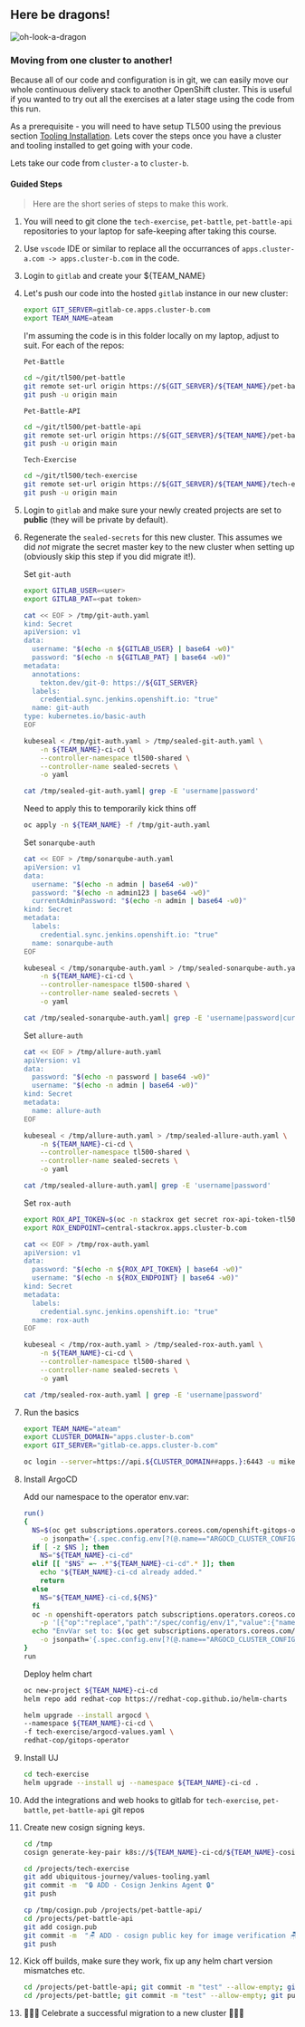 ## Here be dragons!

![oh-look-a-dragon](../images/oh-look-dragons.png)

### Moving from one cluster to another!

Because all of our code and configuration is in git, we can easily move our whole continuous delivery stack to another OpenShift cluster. This is useful if you wanted to try out all the exercises at a later stage using the code from this run.

As a prerequisite - you will need to have setup TL500 using the previous section [Tooling Installation](1-tooling-installation). Lets cover the steps once you have a cluster and tooling installed to get going with your code.

Lets take our code from `cluster-a` to `cluster-b`.

#### Guided Steps

> Here are the short series of steps to make this work.

1. You will need to git clone the `tech-exercise`, `pet-battle`, `pet-battle-api` repositories to your laptop for safe-keeping after taking this course.

2. Use `vscode` IDE or similar to replace all the occurrances of `apps.cluster-a.com -> apps.cluster-b.com` in the code.

3. Login to `gitlab` and create your ${TEAM_NAME}

4. Let's push our code into the hosted `gitlab` instance in our new cluster:

    ```bash
    export GIT_SERVER=gitlab-ce.apps.cluster-b.com
    export TEAM_NAME=ateam
    ```

    I'm assuming the code is in this folder locally on my laptop, adjust to suit. For each of the repos:

    `Pet-Battle`

    ```bash
    cd ~/git/tl500/pet-battle
    git remote set-url origin https://${GIT_SERVER}/${TEAM_NAME}/pet-battle.git
    git push -u origin main
    ```

    `Pet-Battle-API`

    ```bash
    cd ~/git/tl500/pet-battle-api
    git remote set-url origin https://${GIT_SERVER}/${TEAM_NAME}/pet-battle-api.git
    git push -u origin main
    ```

    `Tech-Exercise`

    ```bash
    cd ~/git/tl500/tech-exercise
    git remote set-url origin https://${GIT_SERVER}/${TEAM_NAME}/tech-exercise.git
    git push -u origin main
    ```

5. Login to `gitlab` and make sure your newly created projects are set to **public** (they will be private by default).

6. Regenerate the `sealed-secrets` for this new cluster. This assumes we did _not_ migrate the secret master key to the new cluster when setting up (obviously skip this step if you did migrate it!).

    Set `git-auth`

    ```bash
    export GITLAB_USER=<user>
    export GITLAB_PAT=<pat token>

    cat << EOF > /tmp/git-auth.yaml
    kind: Secret
    apiVersion: v1
    data:
      username: "$(echo -n ${GITLAB_USER} | base64 -w0)"
      password: "$(echo -n ${GITLAB_PAT} | base64 -w0)"
    metadata:
      annotations:
        tekton.dev/git-0: https://${GIT_SERVER}
      labels:
        credential.sync.jenkins.openshift.io: "true"
      name: git-auth
    type: kubernetes.io/basic-auth
    EOF

    kubeseal < /tmp/git-auth.yaml > /tmp/sealed-git-auth.yaml \
        -n ${TEAM_NAME}-ci-cd \
        --controller-namespace tl500-shared \
        --controller-name sealed-secrets \
        -o yaml

    cat /tmp/sealed-git-auth.yaml| grep -E 'username|password'
    ```

    Need to apply this to temporarily kick thins off

    ```bash
    oc apply -n ${TEAM_NAME} -f /tmp/git-auth.yaml
    ```

    Set `sonarqube-auth`

    ```bash
    cat << EOF > /tmp/sonarqube-auth.yaml
    apiVersion: v1
    data:
      username: "$(echo -n admin | base64 -w0)"
      password: "$(echo -n admin123 | base64 -w0)"
      currentAdminPassword: "$(echo -n admin | base64 -w0)"
    kind: Secret
    metadata:
      labels:
        credential.sync.jenkins.openshift.io: "true"
      name: sonarqube-auth
    EOF

    kubeseal < /tmp/sonarqube-auth.yaml > /tmp/sealed-sonarqube-auth.yaml \
        -n ${TEAM_NAME}-ci-cd \
        --controller-namespace tl500-shared \
        --controller-name sealed-secrets \
        -o yaml

    cat /tmp/sealed-sonarqube-auth.yaml| grep -E 'username|password|currentAdminPassword'
    ```

    Set `allure-auth`

    ```bash
    cat << EOF > /tmp/allure-auth.yaml
    apiVersion: v1
    data:
      password: "$(echo -n password | base64 -w0)"
      username: "$(echo -n admin | base64 -w0)"
    kind: Secret
    metadata:
      name: allure-auth
    EOF

    kubeseal < /tmp/allure-auth.yaml > /tmp/sealed-allure-auth.yaml \
        -n ${TEAM_NAME}-ci-cd \
        --controller-namespace tl500-shared \
        --controller-name sealed-secrets \
        -o yaml

    cat /tmp/sealed-allure-auth.yaml| grep -E 'username|password'
    ```

    Set `rox-auth`

    ```bash
    export ROX_API_TOKEN=$(oc -n stackrox get secret rox-api-token-tl500 -o go-template='{{index .data "token" | base64decode}}')
    export ROX_ENDPOINT=central-stackrox.apps.cluster-b.com

    cat << EOF > /tmp/rox-auth.yaml
    apiVersion: v1
    data:
      password: "$(echo -n ${ROX_API_TOKEN} | base64 -w0)"
      username: "$(echo -n ${ROX_ENDPOINT} | base64 -w0)"
    kind: Secret
    metadata:
      labels:
        credential.sync.jenkins.openshift.io: "true"
      name: rox-auth
    EOF

    kubeseal < /tmp/rox-auth.yaml > /tmp/sealed-rox-auth.yaml \
        -n ${TEAM_NAME}-ci-cd \
        --controller-namespace tl500-shared \
        --controller-name sealed-secrets \
        -o yaml

    cat /tmp/sealed-rox-auth.yaml | grep -E 'username|password'
    ```

7. Run the basics

    ```bash
    export TEAM_NAME="ateam"
    export CLUSTER_DOMAIN="apps.cluster-b.com"
    export GIT_SERVER="gitlab-ce.apps.cluster-b.com"

    oc login --server=https://api.${CLUSTER_DOMAIN##apps.}:6443 -u mike
    ```

8. Install ArgoCD

    Add our namespace to the operator env.var:

    ```bash
    run()
    {
      NS=$(oc get subscriptions.operators.coreos.com/openshift-gitops-operator -n openshift-operators \
        -o jsonpath='{.spec.config.env[?(@.name=="ARGOCD_CLUSTER_CONFIG_NAMESPACES")].value}')
      if [ -z $NS ]; then
        NS="${TEAM_NAME}-ci-cd"
      elif [[ "$NS" =~ .*"${TEAM_NAME}-ci-cd".* ]]; then
        echo "${TEAM_NAME}-ci-cd already added."
        return
      else
        NS="${TEAM_NAME}-ci-cd,${NS}"
      fi
      oc -n openshift-operators patch subscriptions.operators.coreos.com/openshift-gitops-operator --type=json \
        -p '[{"op":"replace","path":"/spec/config/env/1","value":{"name": "ARGOCD_CLUSTER_CONFIG_NAMESPACES", "value":"'${NS}'"}}]'
      echo "EnvVar set to: $(oc get subscriptions.operators.coreos.com/openshift-gitops-operator -n openshift-operators \
        -o jsonpath='{.spec.config.env[?(@.name=="ARGOCD_CLUSTER_CONFIG_NAMESPACES")].value}')"
    }
    run
    ```

    Deploy helm chart

    ```bash
    oc new-project ${TEAM_NAME}-ci-cd
    helm repo add redhat-cop https://redhat-cop.github.io/helm-charts

    helm upgrade --install argocd \
    --namespace ${TEAM_NAME}-ci-cd \
    -f tech-exercise/argocd-values.yaml \
    redhat-cop/gitops-operator
    ```

9. Install UJ

    ```bash
    cd tech-exercise
    helm upgrade --install uj --namespace ${TEAM_NAME}-ci-cd .
    ```

10. Add the integrations and web hooks to gitlab for `tech-exercise`, `pet-battle`, `pet-battle-api` git repos

11. Create new cosign signing keys.

    ```bash
    cd /tmp
    cosign generate-key-pair k8s://${TEAM_NAME}-ci-cd/${TEAM_NAME}-cosign

    cd /projects/tech-exercise
    git add ubiquitous-journey/values-tooling.yaml
    git commit -m  "🔒 ADD - Cosign Jenkins Agent 🔒"
    git push

    cp /tmp/cosign.pub /projects/pet-battle-api/
    cd /projects/pet-battle-api
    git add cosign.pub
    git commit -m  "🪑 ADD - cosign public key for image verification 🪑"
    git push
    ```

12. Kick off builds, make sure they work, fix up any helm chart version mismatches etc.

    ```bash
    cd /projects/pet-battle-api; git commit -m "test" --allow-empty; git push
    cd /projects/pet-battle; git commit -m "test" --allow-empty; git push
    ```

13. 🎉🎉🎉 Celebrate a successful migration to a new cluster 🎉🎉🎉
